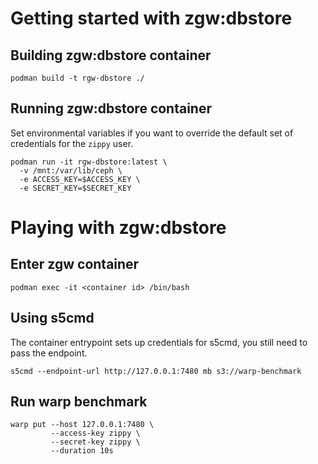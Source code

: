 # Getting started with zgw:dbstore
## Building zgw:dbstore container

```
podman build -t rgw-dbstore ./
```

## Running zgw:dbstore container

Set environmental variables if you want to override the default set of
credentials for the `zippy` user.

```
podman run -it rgw-dbstore:latest \
  -v /mnt:/var/lib/ceph \
  -e ACCESS_KEY=$ACCESS_KEY \
  -e SECRET_KEY=$SECRET_KEY
```

# Playing with zgw:dbstore

## Enter zgw container

```
podman exec -it <container id> /bin/bash
```

## Using s5cmd

The container entrypoint sets up credentials for s5cmd, you still need to pass
the endpoint.

```
s5cmd --endpoint-url http://127.0.0.1:7480 mb s3://warp-benchmark
```

## Run warp benchmark
```
warp put --host 127.0.0.1:7480 \
         --access-key zippy \
         --secret-key zippy \
         --duration 10s
```
